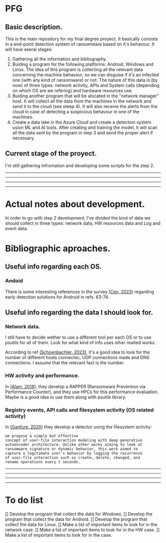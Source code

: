 # PFG
## Basic description.
This is the main repository for my final degree proyect. It basically consists in a end-point detection system of ransomware based on it's behavour. It will have seeral stages:
1. Gathering all the information and bibliography.
2. Buiding a program for the following platforms: Android, Windows and Linux. The idea of this program is collecting all the relevant data concerning the machine behavour, so we can disguise if it's an infected one (with any kind of ransomware) or not. The nature of this data is (by now) of three types: network activity, APIs and System calls (depending on which OS are we refering) and hardware resources use.
3. Buiding another program that will be alocated in the "network manager" host. It will collect all the data from the machines in the network and send it to the cloud (see steep 4). It will also receive the alerts from the cloud in case of detecting a suspicious behavour in one of the machines.
4. Create a data lake in the Azure Cloud and create a detection system usion ML and AI tools. After creating and training the model, it will scan all the data sent by the program in step 3 and send the proper alert if necessary.

## Current stage of the proyect.
I'm still gathering infromation and developing some scripts for the step 2.


---
---
---
---


# Actual notes about development.
In order to go with step 2 development, I've divided the kind of data we should collect in three types: network data, HW resources data and Log and event data. 

# Bibliographic aproaches.

## Useful info regarding each OS.

### Andoid

There is some interesting references in the survey [(Cen, 2023)](https://drive.google.com/file/d/1gDN4WYrqDrvKwQ9MQQxUuXCnOZvOMlZf/view?usp=drive_link) regarding early detection solutions for Android in refs. 63-74.

## Useful info regarding the data I should look for.

### Network data.
I still have to decide wether to use a different tool per each OS or to use psutils for all of them. Look for what kind of info uses other realted works.

According to ref [(Schoenbachler, 2023)](https://drive.google.com/file/d/1UnIbWdUNv8WK9_bSsCPjqGDaKZr2R7Pf/view?usp=drive_link/), it's a good idea to look for the number of different hosts connectec, UDP connections made and DNS connections. I assume that the relevant fact is the number. 



### HW activity and performance.
In [(Alam, 2018)](https://drive.google.com/file/d/1Sv0PCjQSWHR4QB3pADWbKkMS6PUE3gQm/view?usp=drive_link), they develop a RAPPER (Ransomware Prevention via Performance Counter), and they use HPCs for this performance evaluation. Maybe is a good idea to use them along with psutils library.


### Registry events, API calls and filesystem activity (OS related activity)
In [(Ganfure, 2020)](https://drive.google.com/file/d/1VRWqS83AVqN8JwuVcMT-_DXu-_utwsCY/view?usp=drive_link) they develop a detector using the filesystem activity: 
```
we propose a simple but effective
concept of user-file interaction modeling with deep generative
autoencoder architecture. Unlike other works aiming to look at
ransomware signature or dynamic behavior, this work aimed to
capture a legitimate user’s behavior by logging the recurrence
of user-file interaction such as create, delete, changed, and
rename operations every t seconds.
```


---
---
---
---

# To do list

[] Develop the program that collect the data for Windows.
[] Develop the program that collect the data for Android.
[] Develop the program that collect the data for Linux.
[] Make a list of important items to look for in the network case.
[] Make a list of important items to look for in the HW case.
[] Make a list of important items to look for in the  case.
